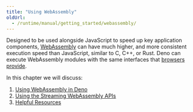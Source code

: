 ```yaml
---
title: "Using WebAssembly"
oldUrl:
  - /runtime/manual/getting_started/webassembly/
---
```


Designed to be used alongside JavaScript to speed up key application components,
[WebAssembly](https://webassembly.org/) can have much higher, and more
consistent execution speed than JavaScript, similar to C, C++, or Rust. Deno can
execute WebAssembly modules with the same interfaces that
[browsers provide](https://developer.mozilla.org/en-US/docs/WebAssembly).

In this chapter we will discuss:

1. [Using WebAssembly in Deno](./using_wasm.md)
2. [Using the Streaming WebAssembly APIs](./using_streaming_wasm.md)
3. [Helpful Resources](./wasm_resources.md)
